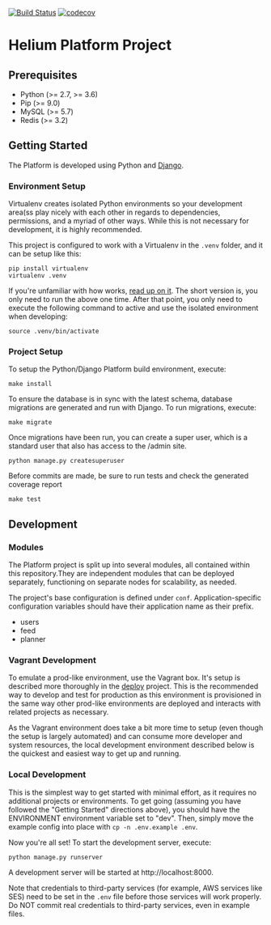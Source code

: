 [![Build Status](https://travis-ci.org/HeliumEdu/platform.svg?branch=master)](https://travis-ci.org/HeliumEdu/platform)
[![codecov](https://codecov.io/gh/HeliumEdu/platform/branch/master/graph/badge.svg)](https://codecov.io/gh/HeliumEdu/platform)


# Helium Platform Project

## Prerequisites
* Python (>= 2.7, >= 3.6)
* Pip (>= 9.0)
* MySQL (>= 5.7)
* Redis (>= 3.2)

## Getting Started
The Platform is developed using Python and [Django](https://www.djangoproject.com/).

### Environment Setup
Virtualenv creates isolated Python environments so your development area(ss play nicely with each other in regards to
dependencies, permissions, and a myriad of other ways. While this is not necessary for development, it is highly
recommended.

This project is configured to work with a Virtualenv in the `.venv` folder, and it can be setup like this:

```
pip install virtualenv
virtualenv .venv
```

If you're unfamiliar with how works, [read up on it](https://virtualenv.pypa.io/en/stable/). The short version is, you only need to run the
above one time. After that point, you only need to execute the following command to active and use the isolated environment when developing:

```
source .venv/bin/activate
```

### Project Setup
To setup the Python/Django Platform build environment, execute:

```
make install
```

To ensure the database is in sync with the latest schema, database migrations are generated and run with Django. To run migrations, execute:

```
make migrate
```

Once migrations have been run, you can create a super user, which is a standard user that also has access to the /admin site.

```
python manage.py createsuperuser
```

Before commits are made, be sure to run tests and check the generated coverage report

```
make test
```

## Development
### Modules
The Platform project is split up into several modules, all contained within this repository.They are independent modules that can be deployed
separately, functioning on separate nodes for scalability, as needed.

The project's base configuration is defined under `conf`. Application-specific configuration variables should have their application name as their
prefix.

* users
* feed
* planner

### Vagrant Development
To emulate a prod-like environment, use the Vagrant box. It's setup is described more thoroughly in the [deploy](https://github.com/HeliumEdu/deploy)
project. This is the recommended way to develop and test for production as this environment is provisioned in the same way other prod-like
environments are deployed and interacts with related projects as necessary.

As the Vagrant environment does take a bit more time to setup (even though the setup is largely automated) and can consume more developer
and system resources, the local development environment described below is the quickest and easiest way to get up and running.

### Local Development
This is the simplest way to get started with minimal effort, as it requires no additional projects or environments. To get going (assuming
you have followed the "Getting Started" directions above), you should have the ENVIRONMENT environment variable set to "dev". Then, simply
move the example config into place with `cp -n .env.example .env`.

Now you're all set! To start the development server, execute:

```
python manage.py runserver
```

A development server will be started at http://localhost:8000.

Note that credentials to third-party services (for example, AWS services like SES) need to be set in the `.env` file
before those services will work properly. Do NOT commit real credentials to third-party services, even in example files.